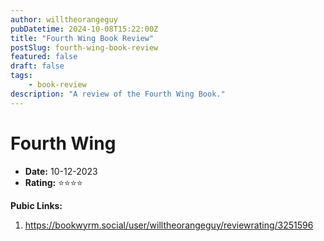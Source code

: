 ```yaml
---
author: willtheorangeguy
pubDatetime: 2024-10-08T15:22:00Z
title: "Fourth Wing Book Review"
postSlug: fourth-wing-book-review
featured: false
draft: false
tags:
    - book-review
description: "A review of the Fourth Wing Book."
---
```


# Fourth Wing

- **Date:** 10-12-2023
- **Rating:** ⭐⭐⭐⭐

**Pubic Links:**

1. https://bookwyrm.social/user/willtheorangeguy/reviewrating/3251596
